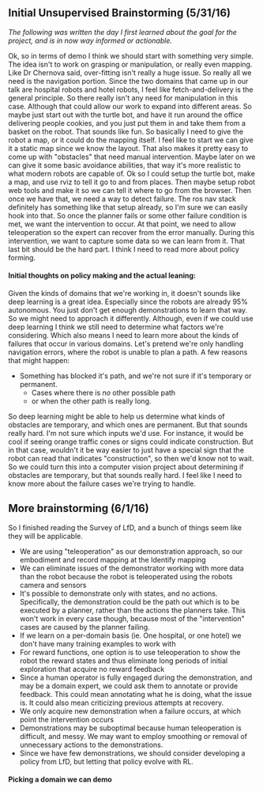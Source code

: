 ## Initial Unsupervised Brainstorming (5/31/16)

_The following was written the day I first learned about the goal for the project, and is in now way informed or actionable._

Ok, so in terms of demo I think we should start with something very simple. The idea isn't to work on grasping or manipulation, or really even mapping. Like Dr Chernova said, over-fitting isn't really a huge issue. So really all we need is the navigation portion. Since the two domains that came up in our talk are hospital robots and hotel robots, I feel like fetch-and-delivery is the general principle. So there really isn't any need for manipulation in this case. Although that could allow our work to expand into different areas. So maybe just start out with the turtle bot, and have it run around the office delivering people cookies, and you just put them in and take them from a basket on the robot. That sounds like fun. So basically I need to give the robot a map, or it could do the mapping itself. I feel like to start we can give it a static map since we know the layout. That also makes it pretty easy to come up with "obstacles" that need manual intervention. Maybe later on we can give it some basic avoidance abilities, that way it's more realistic to what modern robots are capable of. Ok so I could setup the turtle bot, make a map, and use rviz to tell it go to and from places. Then maybe setup robot web tools and make it so we can tell it where to go from the browser. Then once we have that, we need a way to detect failure. The ros nav stack definitely has something like that setup already, so I'm sure we can easily hook into that. So once the planner fails or some other failure condition is met, we want the intervention to occur. At that point, we need to allow teleoperation so the expert can recover from the error manually. During this intervention, we want to capture some data so we can learn from it. That last bit should be the hard part. I think I need to read more about policy forming.

#### Initial thoughts on policy making and the actual leaning:
Given the kinds of domains that we're working in, it doesn't sounds like deep learning is a great idea. Especially since the robots are already 95% autonomous. You just don't get enough demonstrations to learn that way. So we might need to approach it differently. Although, even if we could use deep learning I think we still need to determine what factors we're considering. Which also means I need to learn more about the kinds of failures that occur in various domains. Let's pretend we're only handling navigation errors, where the robot is unable to plan a path. A few reasons that might happen:
 - Something has blocked it's path, and we're not sure if it's temporary or permanent.
   - Cases where there is _no_ other possible path
   - or when the other path is really long.

So deep learning might be able to help us determine what kinds of obstacles are temporary, and which ones are permanent. But that sounds really hard. I'm not sure which inputs we'd use. For instance, it would be cool if seeing orange traffic cones or signs could indicate construction. But in that case, wouldn't it be way easier to just have a special sign that the robot can read that indicates "construction", so then we'd know not to wait. So we could turn this into a computer vision project about determining if obstacles are temporary, but that sounds really hard. I feel like I need to know more about the failure cases we're trying to handle.

## More brainstorming (6/1/16)

So I finished reading the Survey of LfD, and a bunch of things seem like they will be applicable.

 - We are using "teleoperation" as our demonstration approach, so our embodiment and record mapping at the Identify mapping
 - We can eliminate issues of the demonstrator working with more data than the robot because the robot is teleoperated using the robots camera and sensors
 - It's possible to demonstrate only with states, and no actions. Specifically, the demonstration could be the path out which is to be executed by a planner, rather than the actions the planners take. This won't work in every case though, because most of the "intervention" cases are caused by the planner failing.
 - If we learn on a per-domain basis (ie. One hospital, or one hotel) we don't have many training examples to work with
 - For reward functions, one option is to use teleoperation to show the robot the reward states and thus eliminate long periods of initial exploration that acquire no reward feedback
 - Since a human operator is fully engaged during the demonstration, and may be a domain expert, we could ask them to annotate or provide feedback. This could mean annotating what he is doing, what the issue is. It could also mean criticizing previous attempts at recovery.
 - We only acquire new demonstration when a failure occurs, at which point the intervention occurs
 - Demonstrations may be suboptimal because human teleoperation is difficult, and messy. We may want to employ smoothing or removal of unnecessary actions to the demonstrations.
 - Since we have few demonstrations, we should consider developing a policy from LfD, but letting that policy evolve with RL.

#### Picking a domain we can demo
